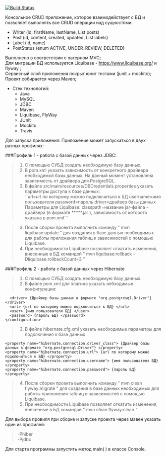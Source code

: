 [![Build Status](https://travis-ci.com/AndrewAlyonkin/consoleCRUD.svg?branch=master)](https://travis-ci.com/AndrewAlyonkin/consoleCRUD)

Консольное CRUD приложение, которое взаимодействует с БД и позволяет выполнять все CRUD операции над сущностями:
- Writer (id, firstName, lastName, List<Post> posts)
- Post (id, content, created, updated, List<Label> labels)
- Label (id, name)
- PostStatus (enum ACTIVE, UNDER_REVIEW, DELETED)

Выполнено в соответствии с патерном MVC;  
Для миграции БД используется Liquibase - https://www.liquibase.org/ и flyway ;  
Сервисный слой приложения покрыт юнит тестами (junit + mockito);  
Проект собирается через Maven;

* Стек технологий: 
  * Java
  * MySQL
  * JDBC
  * Maven
  * Liquibase, FlyWay 
  * JUnit 
  * Mockito 
  * Travis

Для запуска приложения:
Приложение может запускаться в двух разных профилях:

###Профиль 1 - работа с базой данных через JDBC:
>1. С помощью СУБД создать необходимую базу данных.
>2. В pom.xml указать зависимость от конкретного драйвера необходимой базы данных.
>На данный момент установлена зависимость от драйвера для PostgreSQL.
>2. В файле src/main/resources/DBCredentials.properties указать параметры доступа к базе данных:  
    ``url=url по которому можно подключиться к БД
    username=имя пользователя
    password=пароль
    driver=драйвер базы данных  
Параметры для Liquibase:
    classpath=название jar-файла - драйвера (в формате *****.jar ), зависимость от которого указана в pom.xml```

>3. После сборки проекта выполнить команду " mvn liquibase:update " для создания в базе данных необходимых
для работы приложения таблиц и зависимостей с помощью Liquibase.
>4. При необходимости Liquibase позволяет откатить изменения, внесенные в БД командой " mvn liquibase:rollback -Dliquibase.rollbackCount=3 "

###Профиль 2 - работа с базой данных через Hibernate
>1. С помощью СУБД создать необходимую базу данных.
>2. В файле pom.xml для плагина <flyway> указать небходимые конфигурации:

```<configuration>
  <driver> {Драйвер базы данных в формате "org.postgresql.Driver"} </driver>
  <url> {url по которому можно подключиться к БД} </url>
  <user> {имя пользователя БД} </user>
  <password> {пароль БД} </password>
</configuration>
```  


>3. В файле hibernate.cfg.xml указать необходимые параметры для подключения к базе данных
```<property name="hibernate.dialect"> {диалект базы данных} </property>
<property name="hibernate.connection.driver_class"> {Драйвер базы данных в формате "org.postgresql.Driver"} </property>
<property name="hibernate.connection.url"> {url по которому можно подключиться к БД} </property>
<property name="hibernate.connection.username"> {имя пользователя БД} </property>
<property name="hibernate.connection.password"> {пароль БД} </property>
```
>4. После сборки проекта выполнить команду " mvn clean flyway:migrate " для создания в базе данных необходимых
для работы приложения таблиц и зависимостей с помощью Liquibase.
>5. При необходимости Liquibase позволяет откатить изменения, внесенные в БД командой " mvn clean flyway:clean "

 Для выбора провиля при сборке и запуске проекта через мавен указать один из профилей:
  >-Phiber  
  >-Pjdbc

 Для старта программы запустить метод main( ) в классе Console.

